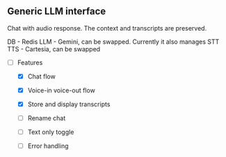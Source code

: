 ## Generic LLM interface

Chat with audio response. The context and transcripts are preserved.

DB - Redis
LLM - Gemini, can be swapped. Currently it also manages STT
TTS - Cartesia, can be swapped

- [ ] Features
  - [x] Chat flow
  - [x] Voice-in voice-out flow
  - [x] Store and display transcripts

  
  - [ ] Rename chat
  - [ ] Text only toggle
  - [ ] Error handling
